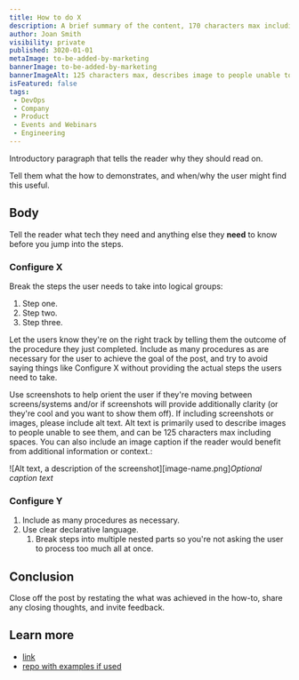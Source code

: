 ```yaml
---
title: How to do X
description: A brief summary of the content, 170 characters max including spaces.
author: Joan Smith
visibility: private
published: 3020-01-01
metaImage: to-be-added-by-marketing
bannerImage: to-be-added-by-marketing
bannerImageAlt: 125 characters max, describes image to people unable to see it.
isFeatured: false
tags:
 - DevOps
 - Company
 - Product
 - Events and Webinars
 - Engineering
---
```


Introductory paragraph that tells the reader why they should read on.

Tell them what the how to demonstrates, and when/why the user might find this useful.

## Body

Tell the reader what tech they need and anything else they **need** to know before you jump into the steps.

### Configure X

Break the steps the user needs to take into logical groups:

1. Step one.
1. Step two.
1. Step three.

Let the users know they're on the right track by telling them the outcome of the procedure they just completed. Include as many procedures as are necessary for the user to achieve the goal of the post, and try to avoid saying things like Configure X without providing the actual steps the users need to take.

Use screenshots to help orient the user if they're moving between screens/systems and/or if screenshots will provide additionally clarity (or they're cool and you want to show them off). If including screenshots or images, please include alt text. Alt text is primarily used to describe images to people unable to see them, and can be 125 characters max including spaces. You can also include an image caption if the reader would benefit from additional information or context.:

![Alt text, a description of the screenshot][image-name.png]*Optional caption text*

### Configure Y

1. Include as many procedures as necessary.
2. Use clear declarative language.
    1. Break steps into multiple nested parts so you're not asking the user to process too much all at once.

## Conclusion

Close off the post by restating the what was achieved in the how-to, share any closing thoughts, and invite feedback.

## Learn more

- [link](https://www.example.com/resource)
- [repo with examples if used](https://www.github.com/repo)
